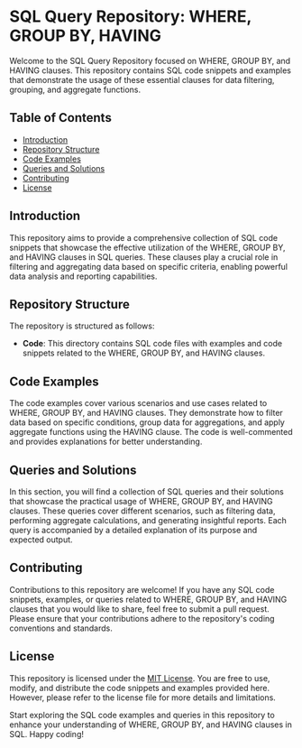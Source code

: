 # SQL Query Repository: WHERE, GROUP BY, HAVING

Welcome to the SQL Query Repository focused on WHERE, GROUP BY, and HAVING clauses. This repository contains SQL code snippets and examples that demonstrate the usage of these essential clauses for data filtering, grouping, and aggregate functions.

## Table of Contents

- [Introduction](#introduction)
- [Repository Structure](#repository-structure)
- [Code Examples](#code-examples)
- [Queries and Solutions](#queries-and-solutions)
- [Contributing](#contributing)
- [License](#license)

## Introduction

This repository aims to provide a comprehensive collection of SQL code snippets that showcase the effective utilization of the WHERE, GROUP BY, and HAVING clauses in SQL queries. These clauses play a crucial role in filtering and aggregating data based on specific criteria, enabling powerful data analysis and reporting capabilities.

## Repository Structure

The repository is structured as follows:

- **Code**: This directory contains SQL code files with examples and code snippets related to the WHERE, GROUP BY, and HAVING clauses.

## Code Examples

The code examples cover various scenarios and use cases related to WHERE, GROUP BY, and HAVING clauses. They demonstrate how to filter data based on specific conditions, group data for aggregations, and apply aggregate functions using the HAVING clause. The code is well-commented and provides explanations for better understanding.

## Queries and Solutions

In this section, you will find a collection of SQL queries and their solutions that showcase the practical usage of WHERE, GROUP BY, and HAVING clauses. These queries cover different scenarios, such as filtering data, performing aggregate calculations, and generating insightful reports. Each query is accompanied by a detailed explanation of its purpose and expected output.

## Contributing

Contributions to this repository are welcome! If you have any SQL code snippets, examples, or queries related to WHERE, GROUP BY, and HAVING clauses that you would like to share, feel free to submit a pull request. Please ensure that your contributions adhere to the repository's coding conventions and standards.

## License

This repository is licensed under the [MIT License](LICENSE). You are free to use, modify, and distribute the code snippets and examples provided here. However, please refer to the license file for more details and limitations.

Start exploring the SQL code examples and queries in this repository to enhance your understanding of WHERE, GROUP BY, and HAVING clauses in SQL. Happy coding!
